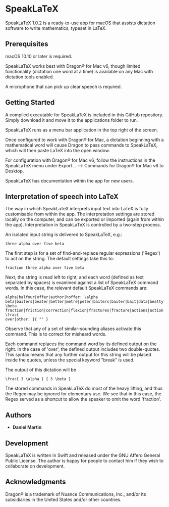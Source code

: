 # SpeakLaTeX

SpeakLaTeX 1.0.2 is a ready-to-use app for macOS that assists dictation software to write mathematics, typeset in LaTeX.

## Prerequisites

macOS 10.10 or later is required.

SpeakLaTeX works best with Dragon® for Mac v6, though limited functionality (dictation one word at a time) is available on any Mac with dictation tools enabled.

A microphone that can pick up clear speech is required.

## Getting Started

A compiled executable for SpeakLaTeX is included in this GitHub repository. Simply download it and move it to the applications folder to run.

SpeakLaTeX runs as a menu bar application in the top right of the screen.

Once configured to work with Dragon® for Mac, a dictation beginning with a mathematical word will cause Dragon to pass commands to SpeakLaTeX, which will then paste LaTeX into the open window.

For configuration with Dragon® for Mac v6, follow the instructions in the SpeakLaTeX menu under Export… ⟶ Commands for Dragon® for Mac v6 to Desktop.

SpeakLaTeX has documentation within the app for new users.

## Interpretation of speech into LaTeX

The way in which SpeakLaTeX interprets input text into LaTeX is fully customisable from within the app. The interpretation settings are stored locally on the computer, and can be exported or imported (again from within the app). Interpretation in SpeakLaTeX is controlled by a two-step process.

An isolated input string is delivered to SpeakLaTeX, e.g.:
```
three alpha over five beta
```
The first step is for a set of find-and-replace regular expressions ('Regex') to act on the string. The default settings take this to:
```
fraction three alpha over five beta
```
Next, the string is read left to right, and each word (defined as text separated by spaces) is examined against a list of SpeakLaTeX command words. In this case, the relevant default SpeakLaTeX commands are:
```
alpha|balfour|offer|author|hoffer: \alpha
beta|baiters|beater|better|metre|peter|baiters|baiter|bait|data|beatty|leader: \beta
fraction|friction|correction|flexion|fractures|fracture|actions|action|fractured|sections|section|traction|functions|function|fractional|fractions: \frac{
over|other: }{ "" }
```
Observe that any of a set of similar-sounding aliases activate this command. This is to correct for misheard words.

Each command replaces the command word by its defined output on the right. In the case of 'over', the defined output includes two double-quotes. This syntax means that any further output for this string will be placed inside the quotes, unless the special keyword "break" is used.

The output of this dictation will be
```
\frac{ 3 \alpha } { 5 \beta }
```

The stored commands in SpeakLaTeX do most of the heavy lifting, and thus the Regex may be ignored for elementary use. We see that in this case, the Regex served as a shortcut to allow the speaker to omit the word 'fraction'.

## Authors

* **Daniel Martin**

## Development

SpeakLaTeX is written in Swift and released under the GNU Affero General Public License. The author is happy for people to contact him if they wish to collaborate on development.

## Acknowledgments

Dragon® is a trademark of Nuance Communications, Inc., and/or its subsidiaries in the United States and/or other countries.

